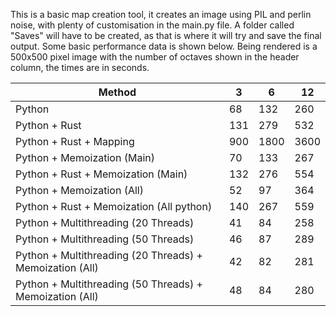 This is a basic map creation tool, it creates an image using PIL and perlin noise, with plenty of customisation in the main.py file.
A folder called "Saves" will have to be created, as that is where it will try and save the final output.
Some basic performance data is shown below. Being rendered is a 500x500 pixel image with the number of octaves shown in the header column, the times are in seconds.

|Method                                                     |3  |6   |12  |
|-----------------------------------------------------------|---|----|----|
|Python                                                     |68 |132 |260 |
|Python + Rust                                              |131|279 |532 |
|Python + Rust + Mapping                                    |900|1800|3600|
|Python + Memoization (Main)                                |70 |133 |267 |
|Python + Rust + Memoization (Main)                         |132|276 |554 |
|Python + Memoization (All)                                 |52 |97  |364 |
|Python + Rust + Memoization (All python)                   |140|267 |559 |
|Python + Multithreading (20 Threads)                       |41 |84  |258 |
|Python + Multithreading (50 Threads)                       |46 |87  |289 |
|Python + Multithreading (20 Threads) + Memoization (All)   |42 |82  |281 |
|Python + Multithreading (50 Threads) + Memoization (All)   |48 |84  |280 |
